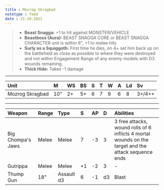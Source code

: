 ```yaml
---
title : Mozrog Skragbad
notetype : feed
date : 21-10-2021
---
```


> - **Beast Snagga:** +1 to hit against MONSTER/VEHICLE
> - **Beastboss (Aura):** BEAST SNAGGA CORE or  BEAST SNAGGA CHARACTER unit is within 6", +1 to melee hits
> - **Surly as a Squiggoth:** First time he dies, on 4+ set him back up on the battlefield as close as possible to where they were destroyed and not within Engagement Range of any enemy models with D3 wounds remaining.
> - **Thick Hide:** Takes -1 damage

---

| Unit            | M   | WS  | BS  | S   | T   | W   | A   | Ld  | Sv     |
|:--------------- |:--- |:--- |:--- |:--- |:--- |:--- |:--- |:--- |:------ |
| Mozrog Skragbad | 10" | 2+  | 5+  | 6   | 7   | 9   | 6   | 8   | 3+/4++ |

---

| Weapon            | Range | Type       | S   | AP  | D   | Abilities                                                                                            |
|:----------------- |:----- |:---------- |:--- |:--- |:--- |:---------------------------------------------------------------------------------------------------- |
| Big Chompa's Jaws | Melee | Melee      | 7   | -3  | 3   | 3 free attacks, wound rolls of 6 inflicts 4 mortal wounds on the target and the attack sequence ends |
| Gutrippa          | Melee | Melee      | +1  | -2  | 3   | -                                                                                                    |
| Thump Gun         | 18"   | Assault d3 | 6   | -1  | d3  | Blast                                                                                                |
